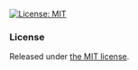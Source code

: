 [![License: MIT](https://img.shields.io/badge/License-MIT-yellow.svg)](https://opensource.org/licenses/MIT)

### License
Released under [the MIT license](LICENSE).
